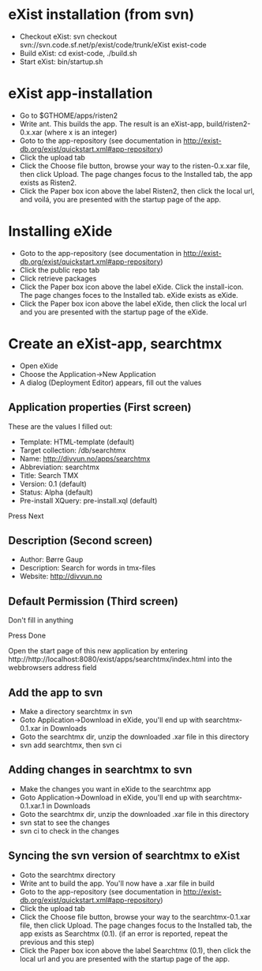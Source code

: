 #  eXist installation (from svn)
* Checkout eXist: svn checkout svn://svn.code.sf.net/p/exist/code/trunk/eXist exist-code
* Build eXist: cd exist-code, ./build.sh
* Start eXist: bin/startup.sh


#  eXist app-installation


* Go to $GTHOME/apps/risten2
* Write ant. This builds the app. The result is an eXist-app, build/risten2-0.x.xar (where x is an integer)
* Goto to the app-repository (see documentation in http://exist-db.org/exist/quickstart.xml#app-repository)
* Click the upload tab
* Click the Choose file button, browse your way to the risten-0.x.xar file, then click Upload. The page changes focus to the Installed tab, the app exists as Risten2.
* Click the Paper box icon above the label Risten2, then click the local url, and voilá,  you are presented with the startup page of the app.


#  Installing eXide
* Goto to the app-repository (see documentation in http://exist-db.org/exist/quickstart.xml#app-repository)
* Click the public repo tab
* Click retrieve packages
* Click the Paper box icon above the label eXide. Click the install-icon. The page changes foces to the Installed tab. eXide exists as eXide.
* Click the Paper box icon above the label eXide, then click the local url and you are presented with the startup page of the eXide.


#  Create an eXist-app, searchtmx


* Open eXide
* Choose the Application->New Application
* A dialog (Deployment Editor) appears, fill out the values


##  Application properties (First screen)


These are the values I filled out:


* Template: HTML-template (default)
* Target collection: /db/searchtmx
* Name: http://divvun.no/apps/searchtmx
* Abbreviation: searchtmx
* Title: Search TMX
* Version: 0.1 (default)
* Status: Alpha (default)
* Pre-install XQuery: pre-install.xql (default)


Press Next


##  Description (Second screen)


* Author: Børre Gaup
* Description: Search for words in tmx-files
* Website: http://divvun.no


##  Default Permission (Third screen)


Don't fill in anything


Press Done


Open the start page of this new application by entering http://http://localhost:8080/exist/apps/searchtmx/index.html into the webbrowsers address field


##  Add the app to svn


* Make a directory searchtmx in svn
* Goto Application->Download in eXide, you'll end up with searchtmx-0.1.xar in Downloads
* Goto the searchtmx dir, unzip the downloaded .xar file in this directory
* svn add searchtmx, then svn ci


##  Adding changes in searchtmx to svn


* Make the changes you want in eXide to the searchtmx app
* Goto Application->Download in eXide, you'll end up with searchtmx-0.1.xar.1 in Downloads
* Goto the searchtmx dir, unzip the downloaded .xar file in this directory
* svn stat to see the changes
* svn ci to check in the changes


##  Syncing the svn version of searchtmx to eXist


* Goto the searchtmx directory
* Write ant to build the app. You'll now have a .xar file in build
* Goto to the app-repository (see documentation in http://exist-db.org/exist/quickstart.xml#app-repository)
* Click the upload tab 
* Click the Choose file button, browse your way to the searchtmx-0.1.xar file, then click Upload. The page changes focus to the Installed tab, the app exists as Searchtmx (0.1). (if an error is reported, repeat the previous and this step)
* Click the Paper box icon above the label Searchtmx (0.1), then click the local url and you are presented with the startup page of the app.
